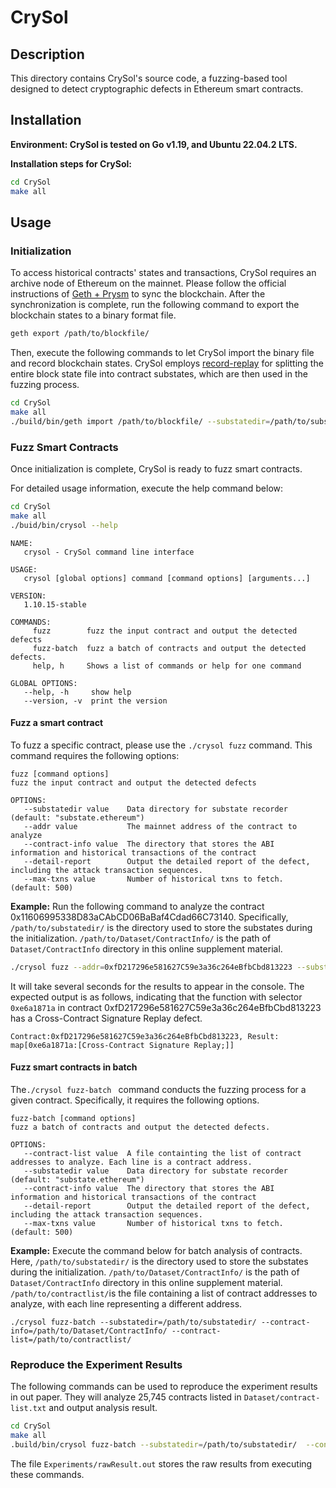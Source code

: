 # CrySol



## Description

This directory contains CrySol's source code, a fuzzing-based tool designed to detect cryptographic defects in Ethereum smart contracts.



## Installation

**Environment: CrySol is tested on Go v1.19, and Ubuntu 22.04.2 LTS.**

**Installation steps for CrySol:**

```sh
cd CrySol
make all
```



## Usage

### Initialization

To access historical contracts' states and transactions, CrySol requires an archive node of Ethereum on the mainnet. Please follow the official instructions of [Geth + Prysm](https://docs.prylabs.network/docs/install/install-with-script#introduction) to sync the blockchain. After the synchronization is complete, run the following command to export the blockchain states to a binary format file.

```sh
geth export /path/to/blockfile/
```

Then, execute the following commands to let CrySol import the binary file and record blockchain states. CrySol employs [record-replay](https://github.com/verovm/record-replay/blob/master/research/README.md#record-transaction-substates) for splitting the entire block state file into contract substates, which are then used in the fuzzing process.

```sh
cd CrySol
make all
./build/bin/geth import /path/to/blockfile/ --substatedir=/path/to/substatedir/
```



### Fuzz Smart Contracts

Once initialization is complete, CrySol is ready to fuzz smart contracts.

For detailed usage information, execute the help command below:

```sh
cd CrySol
make all
./buid/bin/crysol --help
```

```
NAME:
   crysol - CrySol command line interface

USAGE:
   crysol [global options] command [command options] [arguments...]

VERSION:
   1.10.15-stable

COMMANDS:
     fuzz        fuzz the input contract and output the detected defects
     fuzz-batch  fuzz a batch of contracts and output the detected defects.
     help, h     Shows a list of commands or help for one command

GLOBAL OPTIONS:
   --help, -h     show help
   --version, -v  print the version
```



#### Fuzz a smart contract

To fuzz a specific contract, please use the `./crysol fuzz` command. This command requires the following options:

```
fuzz [command options]
fuzz the input contract and output the detected defects

OPTIONS:
   --substatedir value    Data directory for substate recorder (default: "substate.ethereum")
   --addr value           The mainnet address of the contract to analyze
   --contract-info value  The directory that stores the ABI information and historical transactions of the contract
   --detail-report        Output the detailed report of the defect, including the attack transaction sequences.
   --max-txns value       Number of historical txns to fetch. (default: 500)

```



**Example:**  Run the following command to analyze the contract 0x11606995338D83aCAbCD06BaBaf4Cdad66C73140. Specifically, `/path/to/substatedir/` is the directory used to store the substates during the initialization. `/path/to/Dataset/ContractInfo/` is the path of `Dataset/ContractInfo` directory in this online supplement material.

```BASH
./crysol fuzz --addr=0xfD217296e581627C59e3a36c264eBfbCbd813223 --substatedir=/path/to/substatedir/ --contract-info=/path/to/Dataset/ContractInfo/
```

It will take several seconds for the results to appear in the console. The expected output is as follows, indicating that the function with selector `0xe6a1871a` in contract 0xfD217296e581627C59e3a36c264eBfbCbd813223 has a Cross-Contract Signature Replay defect.

```
Contract:0xfD217296e581627C59e3a36c264eBfbCbd813223, Result: map[0xe6a1871a:[Cross-Contract Signature Replay;]]
```



#### Fuzz smart contracts in batch

The`./crysol fuzz-batch ` command conducts the fuzzing process for a given contract. Specifically, it requires the following options.

```
fuzz-batch [command options] 
fuzz a batch of contracts and output the detected defects.

OPTIONS:
   --contract-list value  A file containting the list of contract addresses to analyze. Each line is a contract address.
   --substatedir value    Data directory for substate recorder (default: "substate.ethereum")
   --contract-info value  The directory that stores the ABI information and historical transactions of the contract
   --detail-report        Output the detailed report of the defect, including the attack transaction sequences.
   --max-txns value       Number of historical txns to fetch. (default: 500)
```



**Example:** Execute the command below for batch analysis of contracts. Here,  `/path/to/substatedir/` is the directory used to store the substates during the initialization. `/path/to/Dataset/ContractInfo/` is the path of `Dataset/ContractInfo` directory in this online supplement material. `/path/to/contractlist/`is the file containing a list of contract addresses to analyze, with each line representing a different address.

```
./crysol fuzz-batch --substatedir=/path/to/substatedir/ --contract-info=/path/to/Dataset/ContractInfo/ --contract-list=/path/to/contractlist/
```



### Reproduce the Experiment Results

The following commands can be used to reproduce the experiment results in out paper. They will analyze 25,745 contracts listed in  `Dataset/contract-list.txt` and output analysis result.

```sh
cd CrySol
make all
.build/bin/crysol fuzz-batch --substatedir=/path/to/substatedir/  --contract-info=../Dataset/ContractInfo/ --contract-list=../Dataset/contract-list.txt
```

The file `Experiments/rawResult.out` stores the raw results from executing these commands.

